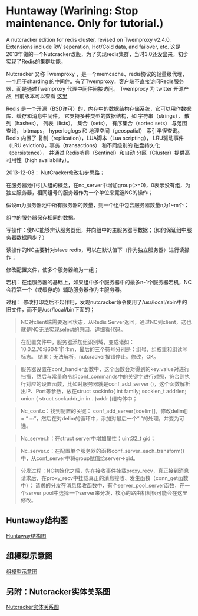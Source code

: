 # Huntaway (Warining: Stop maintenance. Only for tutorial.)
A nutcracker edition for redis cluster, revised on Twemproxy v2.4.0. Extensions include RW seperation, Hot/Cold data, and failover, etc.
这是2013年做的一个Nutcracker改版，为了实现redis集群，当时3.0还没出来，初步实现了Redis的集群功能，

Nutcracker 又称 Twemproxy ，是一个memcache、redis协议的轻量级代理，一个用于sharding 的中间件。有了Twemproxy，客户端不直接访问Redis服务器，而是通过Twemproxy 代理中间件间接访问。 Twemproxy 为 twitter 开源产品, 目前版本可以查看 [这里](https://github.com/twitter/twemproxy)

Redis 是一个开源（BSD许可）的，内存中的数据结构存储系统，它可以用作数据库、缓存和消息中间件。 它支持多种类型的数据结构，如 字符串（strings）， 散列（hashes）， 列表（lists）， 集合（sets）， 有序集合（sorted sets） 与范围查询， bitmaps， hyperloglogs 和 地理空间（geospatial） 索引半径查询。 Redis 内置了 复制（replication），LUA脚本（Lua scripting）， LRU驱动事件（LRU eviction），事务（transactions） 和不同级别的 磁盘持久化（persistence）， 并通过 Redis哨兵（Sentinel）和自动 分区（Cluster）提供高可用性（high availability）。

2013-12-03： NutCracker修改初步思路；

在服务器池中引入组的概念，在nc_server中增加group(>=0)，0表示没有组，为独立服务器，相同组号的服务器作为一个单位来竞选NC的操作；

假设m为服务器池中所有服务器的数量，则一个组中包含服务器数量n为1~m个；

组中的服务器保存相同的数据。

写操作：使NC能够辨认服务器组，并向组中的主服务器写数据；（如何保证组中服务器数据同步？）

读操作的NC主要针对slave redis，可以在默认值下（作为独立服务器）进行读操作；

修改配置文件，使多个服务器编为一组；

宕机：在组服务器的基础上，如果组中多个服务器中的最多n-1个服务器宕机，NC会将第一个（或缓存的）辅助服务器作为主服务器。

过程：
修改打印之后不起作用，发现nutcracker命令使用了/usr/local/sbin中的旧文件，而不是/usr/local/bin下面的；


>	NC对client端需要返回状态，从Redis Server返回，通过NC到client，这也就是NC无法实现select的原因，详细看代码。

>	在配置文件中，服务器添加组识别域，变成诸如：10.0.2.70:8604:1|1:1:m，最后的三个符号分别是：组号、组权重和组读写标志。
结果：无法解析，nutcracker报错停止。修改，OK。

>	服务器设置在conf_handler函数中，这个函数会对得到的key:value对进行扫描，然后与常量命令组conf_commands中的关键字进行对照，符合则执行对应的设置函数，比如对服务器就是conf_add_server ()，这个函数解析出IP、Port等参数，放在struct sockinfo{ int family; socklen_t addrlen; union { struct sockaddr_in in…}addr }结构体中；

>	Nc_conf.c：找到配置的关键：
conf_add_server():delim[]，修改delim[] = “ :::”，然后在对delim的循环中，添加对最后一个“:”的处理，并变为可选。

>	Nc_server.h：在struct server中增加属性：uint32_t gid；

>	Nc_server.c：在配置单个服务器的函数conf_server_each_transform()中，从conf_server中将group赋值给server->gid。

>	分发过程：NC初始化之后，先在接收事件挂载proxy_recv，真正接到消息请求后，在proxy_recv中挂载真正的消息接收、发生函数（conn_get函数中）；  请求的分发在消息接收函数中，有个server_pool_server函数，在一个server pool中选择一个server来分发，核心的路由机制很可能会在这里修改。

## Huntaway结构图
[Huntaway结构图](https://github.com/spacetiller629/huntaway/blob/master/images/Huntaway1-%E7%BB%93%E6%9E%84.png)

## 组模型示意图
[组模型示意图](https://github.com/spacetiller629/huntaway/blob/master/images/Huntaway2-%E7%BB%84%E6%A8%A1%E5%9E%8B.png)

## 另附：Nutcracker实体关系图
[Nutcracker实体关系图](https://github.com/spacetiller629/huntaway/blob/master/images/Nutcracker%E5%AE%9E%E4%BD%93%E5%85%B3%E7%B3%BB%E5%9B%BE.png)

